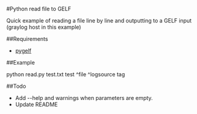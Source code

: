 #Python read file to GELF

Quick example of reading a file line by line and outputting to a GELF input (graylog host in this example)

##Requirements

- [pygelf](https://pypi.python.org/pypi/pygelf)

##Example

python read.py test.txt test
                ^file    ^logsource tag

##Todo

- Add --help and warnings when parameters are empty.
- Update README
